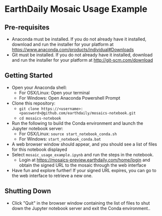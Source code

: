 # EarthDaily Mosaic Usage Example

## Pre-requisites
- Anaconda must be installed. If you do not already have it installed, download and run the installer for your platform at https://www.anaconda.com/products/individual#Downloads
- Git must be installed. If you do not already have it installed, download and run the installer for your platform at http://git-scm.com/download 

## Getting Started


- Open your Anaconda shell: 
  - For OSX/Linux: Open your terminal
  - For Windows: Open Anaconda Powershell Prompt
- Clone this repository: 
  - `git clone https://<username>:<password>@github.com/earthdaily/mosaics-notebook.git`
  - `cd mosaics-notebook`
- Run the following to build the Conda environment and launch the Jupyter notebook server: 
  - For OSX/Linux: `source start_notebook_conda.sh`
  - For Windows: `start_notebook_conda.bat`
- A web browser window should appear, and you should see a list of files for this notebook displayed
- Select `mosaic_usage_example.ipynb` and run the steps in the notebook. 
  - Login at https://mosaics-preview.earthdaily.com/home/login and obtain the signed URL to the mosaic through the web interface
- Have fun and explore further! If your signed URL expires, you can go to the web interface to retrieve a new one. 

## Shutting Down 
- Click "Quit" in the browser window containing the list of files to shut down the Jupyter notebook server and exit the Conda environment.. 
